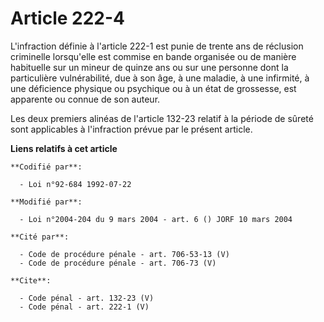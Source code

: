 # Article 222-4

L'infraction définie à l'article 222-1 est punie de trente ans de réclusion criminelle lorsqu'elle est commise en bande
organisée ou de manière habituelle sur un mineur de quinze ans ou sur une personne dont la particulière vulnérabilité, due à
son âge, à une maladie, à une infirmité, à une déficience physique ou psychique ou à un état de grossesse, est apparente ou
connue de son auteur. 

Les deux premiers alinéas de l'article 132-23 relatif à la période de sûreté sont applicables à l'infraction prévue par le
présent article.

**Liens relatifs à cet article**

	**Codifié par**:

	  - Loi n°92-684 1992-07-22

	**Modifié par**:

	  - Loi n°2004-204 du 9 mars 2004 - art. 6 () JORF 10 mars 2004

	**Cité par**:

	  - Code de procédure pénale - art. 706-53-13 (V)
	  - Code de procédure pénale - art. 706-73 (V)

	**Cite**:

	  - Code pénal - art. 132-23 (V)
	  - Code pénal - art. 222-1 (V)
